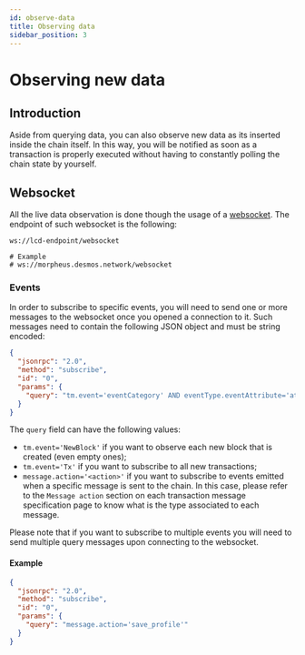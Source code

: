 ```yaml
---
id: observe-data
title: Observing data
sidebar_position: 3
---
```


# Observing new data

## Introduction
Aside from querying data, you can also observe new data as its inserted inside the chain itself. In this way, you will be notified as soon as a transaction is properly executed without having to constantly polling the chain state by yourself. 

## Websocket  
All the live data observation is done though the usage of a [websocket](https://en.wikipedia.org/wiki/WebSocket). The endpoint of such websocket is the following: 

```
ws://lcd-endpoint/websocket

# Example
# ws://morpheus.desmos.network/websocket
```

### Events
In order to subscribe to specific events, you will need to send one or more messages to the websocket once you opened a connection to it. Such messages need to contain the following JSON object and must be string encoded: 

```json
{
  "jsonrpc": "2.0",
  "method": "subscribe",
  "id": "0",
  "params": {
    "query": "tm.event='eventCategory' AND eventType.eventAttribute='attributeValue'"
  }
}
``` 

The `query` field can have the following values: 

* `tm.event='NewBlock'` if you want to observe each new block that is created (even empty ones);
* `tm.event='Tx'` if you want to subscribe to all new transactions;
* `message.action='<action>'` if you want to subscribe to events emitted when a specific message is sent to the chain. 
  In this case, please refer to the `Message action` section on each transaction message 
  specification page to know what is the type associated to each message.

Please note that if you want to subscribe to multiple events you will need to send multiple query messages upon connecting to the websocket. 

#### Example
```json
{
  "jsonrpc": "2.0",
  "method": "subscribe",
  "id": "0",
  "params": {
    "query": "message.action='save_profile'"
  }
}
```